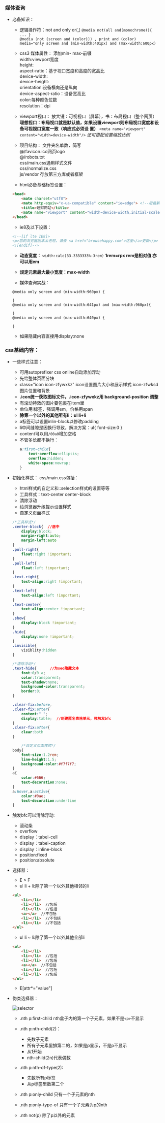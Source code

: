 ### 媒体查询
- 必备知识：
    - 逻辑操作符：not and only or(,)
    `@media not(all and(monochrome)){ ... }`  
    `@media (not (screen and (color))) , print and (color)`  
    `media="only screen and (min-width:401px) and (max-width:600px)`

    - css3 媒体属性：
    添加min-  max-前缀  
    width:viewport宽度  
    height:   
    aspect-ratio：基于视口宽度和高度的宽高比   
    device-width:  
    device-height:  
    orientation:设备横向还是纵向  
    device-aspect-ratio：设备宽高比  
    color:每种颜色位数  
    resolution：dpi 

    - viewport视口：
    放大镜：可视视口（屏幕），书：布局视口（整个网页）
    **理想视口：布局视口就是默认值，如果设置viewport则布局视口宽度和设备可视视口宽度一致（响应式必须设  置）**
    `<meta name="viewport" content="width=device-width"/>`
    *还可搭配设置缩放比例*

    
    - 项目结构：
    文件夹名单数，简写  
    @/favicon.ico网页logo  
    @/robots.txt  
    css/main.css通用样式文件  
    css/normalize.css  
    js/vendor 存放第三方库或者框架  

    - html必备基础标签设置：
    ```html
    <head>
        <mate charset="utf8">
        <mate http-equiv="x-ua-compatible" content="ie=edge"> <!--用最新模式渲染-->
        <title>理财网站</title>
        <mate name="viewport" content="width=device-width,initial-scale=1">
    </head>
    ```
    - ie8及以下设置：
    ```html
    <!--[if lte IE8]>
    <p>您的浏览器版本太老啦，请去 <a href="browsehappy.com">这里</a>更新</p>
    <![endif]-->
    ```
    - **动态宽度：**
        `width:calc(33.3333333%-3rem)` **1rem=rpx rem是相对值 亦可以用em**
    - **规定元素最大最小宽度：max-width** 

    - 媒体查询实战：
    ```
    @media only screen and (min-width:960px) {

    }
    @media only screen and (min-width:641px) and (max-width:960px){

    }
    @media only screen and (max-width:640px) {

    }
    ```
    - 如果隐藏内容直接用display:none



### css基础内容：
 - 一些样式注意：
    - 可用autoprefixer css online自动添加浮动
    - 先给整体页面分块
    - class="icon icon-zfywxkz" icon设置图片大小和展示样式 icon-zfwksd图片位置和背景
    - **.icon统一获取图标文件，.icon-zfywxkz用 background-position 调整**
    - 有滚动特效的图片要包裹在item里
    - 单位用i标签，强调用em，价格用span 
    - **除第一个以外的其他所有li：ul li+li**
    - a标签可以设置inlin-block以修改padding
    - li中间缝隙是因换行导致，解决方案：ul{ font-size:0 }
    - content可以用`/00a0`增加空格
    - 不管多长都不换行：
        ```css
        a:first-child{
            text-overflow:ellipsis;
            overflow:hidden;
            white-space:nowrap;
        }
        ```


- 初始化样式：
    css/main.css包括：
    - html样式的自定义和::selection样式的设置等等
    - 工具样式：text-center center-block
    - 清除浮动
    - 给浏览器升级提示设置样式
    - 自定义页面样式
    ```css
    /*工具样式*/
    .center-block{  //居中 
        display:block;
        margin-right:auto;
        margin-left:auto
    }
    .pull-right{
        float:right !important;
    }
    .pull-left{
        float:left !important;
    }
    .text-right{
        text-align:right !important;
    }
    .text-left{
        text-align:left !important;
    }
    .text-center{
        text-align:center !important;
    }
    .show{
        display:block !important;
    }
    .hide{
        display:none !important;
    }
    .invisible{
        visiblity:hidden
    }

    /*清除浮动*/
    .text-hide{      //为seo隐藏文本 
        font:0/0 a;
        color:transparent;
        text-shadow:none;
        background-color:transparent;
        border:0;
    }

    .clear-fix:before,
    .clear-fix:after{
        content:" ";
        display:table;  //创建匿名表格单元，可触发bfc
    }
    .clear-fix:after{
        clear:both
    }

        /*自定义页面样式*/
    body{
        font-size:1.2rem;
        line-height:1.5;
        background-color:#f7f7f7;
    }
    a{
        color:#666;
        text-decoration:none;
    }
    a:hover,a:active{
        color:#0ae;
        text-decoration:underline
    }
    ```


- 触发bfc可以清除浮动:
    * 滚动条
    * overflow
    * display：tabel-cell
    * display：tabel-caption
    * display：inline-block
    * position:fixed
    * position:absolute

- 选择器：
    - E > F 
    - ul li + li:除了第一个以外其他相邻的li
    ```html
    <ul>
        <li></li>
        <li></li>  //包括
        <li></li>  //包括
        <a></a>  //不包括
        <li></li>  //不包括
        <li></li>  //不包括
    </ul>
    ```
    - ul li ~ li:除了第一个以外其他全部li
    ```html
    <ul>
        <li></li>
        <li></li>  //包括
        <li></li>  //包括
        <a></a>  //不包括
        <li></li>  //包括
        <li></li>  //包括
    </ul>
    ```
    - E[attr*="value"] 

- 伪类选择器：

    ![selector](./伪类选择器.png)

    - .nth p:first-child nth盒子内的第一个子元素，如果不是`<p>`不显示

    - .nth p:nth-child(2)：  
        - 先数子元素
        - 所有子元素里排第二的，如果是p显示，不是p不显示
        - 从1开始
        - nth-child(2n)代表偶数
    
    - .nth p:nth-of-type(2):
        - 先数所有p标签
        - 从p标签里数第二个

    - .nth p:only-child 只有一个子元素的nth
    - .nth p:only-type-of 只有一个子元素为p的nth

    - .nth not(p) 除了p以外的元素
